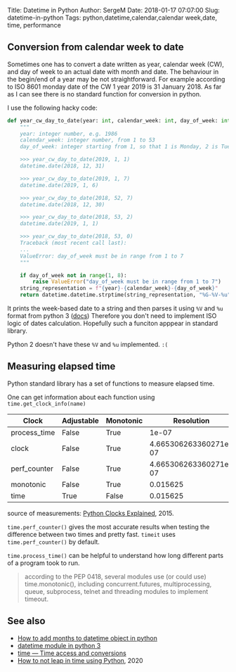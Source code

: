 Title: Datetime in Python
Author: SergeM
Date: 2018-01-17 07:07:00
Slug: datetime-in-python
Tags: python,datetime,calendar,calendar week,date, time, performance


## Conversion from calendar week to date
Sometimes one has to convert a date written as year, calendar week (CW), and day of week to an actual date with month and date.
The behaviour in the begin/end of a year may be not straightforward.
For example according to ISO 8601 monday date of the CW 1 year 2019 is 31 January 2018.
As far as I can see there is no standard function for conversion in python.


I use the following hacky code:

```python
def year_cw_day_to_date(year: int, calendar_week: int, day_of_week: int):
    """
    year: integer number, e.g. 1986
    calendar_week: integer number, from 1 to 53
    day_of_week: integer starting from 1, so that 1 is Monday, 2 is Tuesday, ...,  7 is Sunday

    >>> year_cw_day_to_date(2019, 1, 1)
    datetime.date(2018, 12, 31)

    >>> year_cw_day_to_date(2019, 1, 7)
    datetime.date(2019, 1, 6)

    >>> year_cw_day_to_date(2018, 52, 7)
    datetime.date(2018, 12, 30)

    >>> year_cw_day_to_date(2018, 53, 2)
    datetime.date(2019, 1, 1)

    >>> year_cw_day_to_date(2018, 53, 0)
    Traceback (most recent call last):
    ...
    ValueError: day_of_week must be in range from 1 to 7
    """

    if day_of_week not in range(1, 8):
        raise ValueError("day_of_week must be in range from 1 to 7")
    string_representation = f"{year}-{calendar_week}-{day_of_week}"
    return datetime.datetime.strptime(string_representation, "%G-%V-%u").date()
```

It prints the week-based date to a string and then parses it using `%V` and `%u` format from python 3 ([docs](https://docs.python.org/3.6/library/datetime.html#strftime-and-strptime-behavior))
Therefore you don't need to implement ISO logic of dates calculation. Hopefully such a funciton apppear in standard library.

Python 2 doesn't have these `%V` and `%u` implemented. `:(`


## Measuring elapsed time

Python standard library has a set of functions to measure elapsed time.

One can get information about each function using `time.get_clock_info(name)`

|Clock   	    | Adjustable    | 	Monotonic 	|   Resolution 	        | Tick Rate
|---------------|---------------|---------------|-----------------------|-------------
|process_time 	| False         | True          | 1e-07 	            | 10,000,000
|clock 	     	| False         | True          | 4.665306263360271e-07 | 	2,143,482
|perf_counter 	| False 	    | True 	        | 4.665306263360271e-07 |	2,143,482
|monotonic 	    | False         | True 	        | 0.015625 	            |64
|time 	        | True 	        | False 	    | 0.015625 	            |64

source of measurements: [Python Clocks Explained](https://www.webucator.com/blog/2015/08/python-clocks-explained/), 2015.

`time.perf_counter()` gives the most accurate results when testing the difference between two times and pretty fast.
`timeit` uses `time.perf_counter()` by default.

`time.process_time()` can be helpful to understand how long different parts of a program took to run. 

> according to the PEP 0418, several modules use (or could use) time.monotonic(), 
> including concurrent.futures, multiprocessing, queue, subprocess, telnet and threading modules to implement timeout. 


## See also
* [How to add months to datetime object in python](/add-months-to-datetime-in-python.html)
* [datetime module in python 3](https://docs.python.org/3.6/library/datetime.html#module-datetime)
* [time — Time access and conversions](https://docs.python.org/3/library/time.html)
* [How to not leap in time using Python](https://luminousmen.com/post/how-to-not-leap-in-time-using-python), 2020

